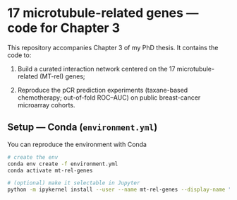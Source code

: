# 17 microtubule-related genes — code for Chapter 3

This repository accompanies Chapter 3 of my PhD thesis. It contains the code to:

1. Build a curated interaction network centered on the 17 microtubule-related (MT-rel) genes;

2. Reproduce the pCR prediction experiments (taxane-based chemotherapy; out-of-fold ROC–AUC) on public breast-cancer microarray cohorts.

## Setup —  Conda (`environment.yml`) 

You can reproduce the environment with Conda

```bash
# create the env
conda env create -f environment.yml
conda activate mt-rel-genes

# (optional) make it selectable in Jupyter
python -m ipykernel install --user --name mt-rel-genes --display-name "Python (mt-rel-genes)"
```